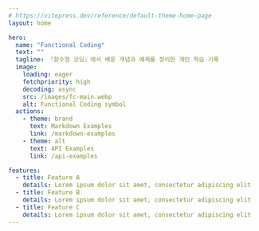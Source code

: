 ```yaml
---
# https://vitepress.dev/reference/default-theme-home-page
layout: home

hero:
  name: "Functional Coding"
  text: ""
  tagline: 『함수형 코딩』에서 배운 개념과 예제를 정리한 개인 학습 기록
  image:
    loading: eager
    fetchpriority: high
    decoding: async
    src: /images/fc-main.webp
    alt: Functional Coding symbol
  actions:
    - theme: brand
      text: Markdown Examples
      link: /markdown-examples
    - theme: alt
      text: API Examples
      link: /api-examples

features:
  - title: Feature A
    details: Lorem ipsum dolor sit amet, consectetur adipiscing elit
  - title: Feature B
    details: Lorem ipsum dolor sit amet, consectetur adipiscing elit
  - title: Feature C
    details: Lorem ipsum dolor sit amet, consectetur adipiscing elit
---
```

